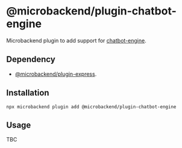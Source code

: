 # @microbackend/plugin-chatbot-engine

Microbackend plugin to add support for
[chatbot-engine](https://github.com/protoman92/chatbot-engine).

## Dependency

- [@microbackend/plugin-express](https://www.npmjs.com/package/@microbackend/plugin-express).

## Installation

```shell
npx microbackend plugin add @microbackend/plugin-chatbot-engine
```

## Usage

TBC
